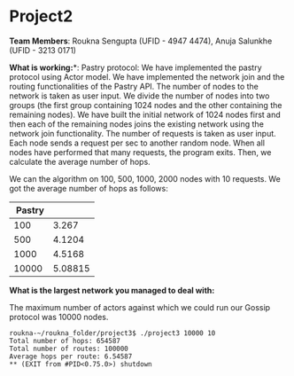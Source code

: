 # Project2

**Team Members**:
Roukna Sengupta (UFID - 4947 4474), Anuja Salunkhe (UFID - 3213 0171)

**What is working:***: Pastry protocol:
We have implemented the pastry protocol using Actor model. We have implemented the network join and the routing functionalities of the Pastry API. The number of nodes to the network is taken as user input. We divide the number of nodes into two groups (the first group containing 1024 nodes and the other containing the remaining nodes). We have built the initial network of 1024 nodes first and then each of the remaining nodes joins the existing network using the network join functionality. The number of requests is taken as user input. Each node sends a request per sec to another random node. When all nodes have performed that many requests, the program exits. Then, we calculate the average number of hops.

We can the algorithm on 100, 500, 1000, 2000 nodes with 10 requests. We got the average number of hops as follows:

| ﻿  Pastry    |         | 
|--------------|---------|
| 100          | 3.267   | 
| 500          | 4.1204  | 
| 1000         | 4.5168  | 
| 10000        | 5.08815 |



**What is the largest network you managed to deal with:**

The maximum number of actors against which we could run our Gossip protocol was 10000 nodes.

```
roukna-~/roukna_folder/project3$ ./project3 10000 10
Total number of hops: 654587
Total number of routes: 100000
Average hops per route: 6.54587
** (EXIT from #PID<0.75.0>) shutdown
```

